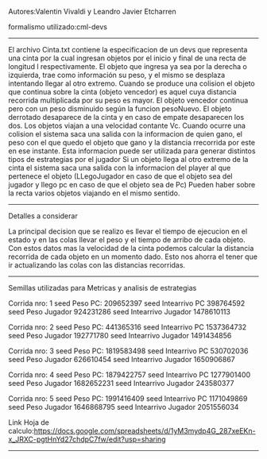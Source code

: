 
Autores:Valentin Vivaldi y Leandro Javier Etcharren

formalismo utilizado:cml-devs

--------------------------------------------------------------------------------------------------------------------------------------------------------------

El archivo Cinta.txt contiene la especificacion de un devs que representa
una cinta por la cual ingresan objetos por el inicio y  final de una recta de longitud l respectivamente. El objeto que ingresa ya sea por 
la derecha o izquierda, trae como información su peso, y el mismo se desplaza intentando llegar al otro extremo.
Cuando se produce una colision el objeto que continua sobre la cinta (objeto vencedor) es aquel cuya distancia recorrida multiplicada por su peso 
es mayor. El objeto vencedor continua pero con un peso disminuido según la funcion pesoNuevo. El objeto derrotado 
desaparece de la cinta y en caso de empate desaparecen los dos.
Los objetos viajan a una velocidad contante Vc.
Cuando ocurre una colision el sistema saca una salida con la informacion de quien gano, el peso con el que quedo el objeto que gano y la distancia
rrecorrida por este en ese instante. Esta informacion puede ser utilizada para generar distintos tipos de estrategias por el jugador
Si un objeto llega al otro extremo de la cinta el sistema saca una salida con la informacion del player al que pertenece el objeto (LLegoJugador en caso
de que el objeto sea del jugador y llego pc en caso de que el objeto sea de Pc)
Pueden haber sobre la recta varios objetos viajando en el mismo sentido. 

----------------------------------------------------------------------------------------------------------------------------------------------------------------

Detalles a considerar

La principal decision que se realizo es llevar el tiempo de ejecucion en el estado y en las colas llevar el peso y el tiempo de arribo de cada 
objeto. Con estos datos mas la velocidad de la cinta podemos  calcular la distancia recorrida de cada objeto en un momento dado. Esto
nos ahorra el tener que ir actualizando las colas con las distancias recorridas.

-----------------------------------------------------------------------------------------------------------------------------------------------------------------

Semillas utilizadas para Metricas y analisis de estrategias

Corrida nro: 1
seed Peso PC: 209652397
seed Intearrivo PC 398764592
seed Peso Jugador 924231286
seed Intearrivo Jugador 1478610113


Corrida nro: 2
seed Peso PC: 441365316
seed Intearrivo PC 1537364732
seed Peso Jugador 192771780
seed Intearrivo Jugador 1491434856


Corrida nro: 3
seed Peso PC: 1819583498
seed Intearrivo PC 530702036
seed Peso Jugador 626610454
seed Intearrivo Jugador 1650906867


Corrida nro: 4
seed Peso PC: 1879422757
seed Intearrivo PC 1277901400
seed Peso Jugador 1682652231
seed Intearrivo Jugador 243580377

Corrida nro: 5
seed Peso PC: 1991416409
seed Intearrivo PC 1171049869
seed Peso Jugador 1646868795
seed Intearrivo Jugador 2051556034


Link Hoja de calculo:https://docs.google.com/spreadsheets/d/1yM3mydp4G_287xeEKn-x_JRXC-pgtHnYd27chdpC7fw/edit?usp=sharing

-----------------------------------------------------------------------------------------------------------------------------------------------------------------